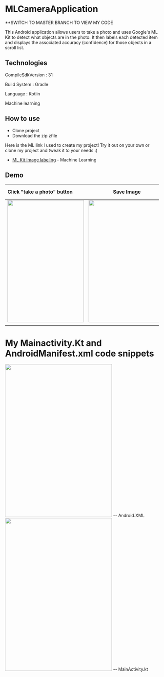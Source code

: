 # MLCameraApplication
**SWITCH TO MASTER BRANCH TO VIEW MY CODE

This Android application allows users to take a photo and uses Google's ML Kit to detect what objects are in the photo. It then labels each detected item and displays the associated accuracy (confidence) for those objects in a scroll list.

## Technologies

CompileSdkVersion : 31

Build System : Gradle

Language : Kotlin

Machine learning

## How to use
* Clone project
* Download the zip zfile

Here is the ML link I used to create my project! Try it out on your own or clone my project and tweak it to your needs :)
- [ML Kit Image labeling](https://developers.google.com/ml-kit/vision/image-labeling/android) - Machine Learning

## Demo

|Click "take a photo" button|Save Image|ML labels objects w/ confidence|
| :---         |     :---:      |          ---: |
| <img src="https://user-images.githubusercontent.com/55561581/146872267-b8f9f8ca-baa1-4829-b6ae-4cc7e859af9f.png" width="250" height="400" />     | <img src="https://user-images.githubusercontent.com/55561581/146877682-7ddaaf96-266b-4cfc-8366-8a54d53d01e0.png" width="250" height="400" />    | <img src="https://user-images.githubusercontent.com/55561581/146872302-633192d9-a454-475f-ad10-1835c14758f1.png" width="250" height="400" />    |
|      |        |       |


# My Mainactivity.Kt and AndroidManifest.xml code snippets

<img src="https://github.com/user-attachments/assets/e2954b50-8f11-463e-9e56-245048b7a062" width="350" height="500">
-- Android.XML
<img src="https://github.com/user-attachments/assets/3eb92ac2-b969-4a68-8fbe-dc1d0011b1f7" width="350" height="500">
-- MainActivity.kt
